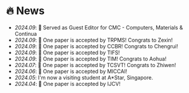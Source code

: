 # 🔥 News
- *2024.09*: 🎉 Served as Guest Editor for CMC - Computers, Materials & Continua
- *2024.09*: 🎉 One paper is accepted by TRPMS! Congrats to Zexin!
- *2024.09*: 🎉 One paper is accepted by CCBR! Congrats to Chengrui!
- *2024.09*: 🎉 One paper is accepted by TIFS!
- *2024.09*: 🎉 One paper is accepted by TIM! Congrats to Aohua!
- *2024.07*: 🎉 One paper is accepted by TCSVT! Congrats to Zhiwen!
- *2024.06*: 🎉 One paper is accepted by MICCAI!
- *2024.05*: I'm now a visiting student at A*Star, Singapore.
- *2024.04*: 🎉 One paper is accepted by IJCV!